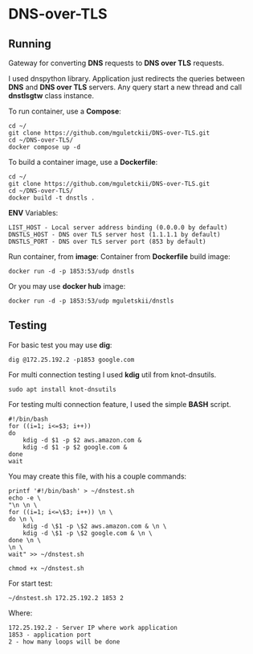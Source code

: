 # DNS-over-TLS

## Running

Gateway for converting **DNS** requests to **DNS over TLS** requests.

I used dnspython library. Application just redirects the queries between **DNS** and **DNS over TLS** servers.
Any query start a new thread and call **dnstlsgtw** class instance.

To run container, use a **Compose**:

```
cd ~/
git clone https://github.com/mguletckii/DNS-over-TLS.git
cd ~/DNS-over-TLS/
docker compose up -d
```

To build a container image, use a **Dockerfile**:

```
cd ~/
git clone https://github.com/mguletckii/DNS-over-TLS.git
cd ~/DNS-over-TLS/
docker build -t dnstls .
```

**ENV** Variables:
```
LIST_HOST - Local server address binding (0.0.0.0 by default)
DNSTLS_HOST - DNS over TLS server host (1.1.1.1 by default)
DNSTLS_PORT - DNS over TLS server port (853 by default)
```

Run container, from **image**:
Container from **Dockerfile** build image:
```
docker run -d -p 1853:53/udp dnstls
```
Or you may use **docker hub** image:
```
docker run -d -p 1853:53/udp mguletskii/dnstls
```

## Testing

For basic test you may use **dig**:

```
dig @172.25.192.2 -p1853 google.com
```

For multi connection testing I used **kdig** util from knot-dnsutils.

```
sudo apt install knot-dnsutils
```
For testing multi connection feature, I used the simple **BASH** script.
```
#!/bin/bash
for ((i=1; i<=$3; i++))
do
    kdig -d $1 -p $2 aws.amazon.com &
    kdig -d $1 -p $2 google.com &
done
wait
```

You may create this file, with his a couple commands:

```
printf '#!/bin/bash' > ~/dnstest.sh
echo -e \
"\n \n \
for ((i=1; i<=\$3; i++)) \n \
do \n \
    kdig -d \$1 -p \$2 aws.amazon.com & \n \
    kdig -d \$1 -p \$2 google.com & \n \
done \n \
\n \
wait" >> ~/dnstest.sh

chmod +x ~/dnstest.sh
```

For start test:

```
~/dnstest.sh 172.25.192.2 1853 2
```

Where:
```
172.25.192.2 - Server IP where work application
1853 - application port
2 - how many loops will be done
```

